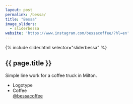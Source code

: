 ```yaml
---
layout: post
permalink: /bessa/
title: "Bessa"
image_sliders:
  - sliderbessa
website: 'https://www.instagram.com/bessacoffee/?hl=en'
---
```


<section class="section fadeup float_left col-1-4 grid-mar">

<div>
  <div id="slideshow">
  {% include slider.html selector="sliderbessa" %}
  </div>

  <article class="txt-centre">
    <h2>{{ page.title }}</h2>
    <p>Simple line work for a coffee truck in Milton.</p>
    <ul>
      <li>Logotype</li>
      <li>Coffee</li>
      <a href="{{ page.website }}" target="_blank">@bessacoffee</a>
    </ul>
  </article>
</div>

</section>